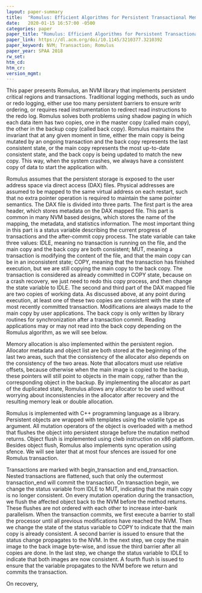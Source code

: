 ```yaml
---
layout: paper-summary
title:  "Romulus: Efficient Algorithms for Persistent Transactional Memory"
date:   2020-01-15 16:57:00 -0500
categories: paper
paper_title: "Romulus: Efficient Algorithms for Persistent Transactional Memory"
paper_link: https://dl.acm.org/doi/10.1145/3210377.3210392
paper_keyword: NVM; Transaction; Romulus
paper_year: SPAA 2018
rw_set:
htm_cd:
htm_cr:
version_mgmt:
---
```


This paper presents Romulus, an NVM library that implements persistent critical regions and transactions. Traditional 
logging methods, such as undo or redo logging, either use too many persistent barriers to ensure writr ordering,
or requires read instrumentation to redirect read instructions to the redo log. Romulus solves both problems using shadow
paging in which each data item has two copies, one in the master copy (called main copy), the other in the backup copy
(called back copy). Romulus maintains the invariant that at any given moment in time, either the main copy is being 
mutated by an ongoing transaction and the back copy represents the last consistent state, or the main copy represents
the most up-to-date consistent state, and the back copy is being updated to match the new copy. This way, when the system
crashes, we always have a consistent copy of data to start the application with.

Romulus assumes that the persistent storage is exposed to the user address space via direct access (DAX) files. Physical
addresses are assumed to be mapped to the same virtual address on each restart, such that no extra pointer operation
is required to maintain the same pointer semantics. The DAX file is divided into three parts. The first part is the 
area header, which stores metadata on the DAX mapped file. This part is common in many NVM based designs, which stores
the name of the mapping, the metadata, and statistics information. The most important thing in this part is a status 
variable describing the current progress of transactions and the after-commit copy process. The state variable can take
three values: IDLE, meaning no transaction is running on the file, and the main copy and the back copy are both consistent;
MUT, meaning a transaction is modifying the content of the file, and that the main copy can be in an inconsistent state;
COPY, meaning that the transaction has finished execution, but we are still copying the main copy to the back copy.
The transaction is considered as already committed in COPY state, because on a crash recovery, we just need to redo
this copy process, and then change the state variable to IDLE. The second and third part of the DAX mapped file are 
two copies of working data. As discussed above, at any point during execution, at least one of these two copies are 
consistent with the state of most recently committed transaction. Modifications are always made to the main copy by
user applications. The back copy is only written by library routines for synchronization after a transaction commit. 
Reading applications may or may not read into the back copy depending on the Romulus algorithm, as we will see below.

Memory allocation is also implemented within the persistent region. Allocator metadata and object list are both stored
at the beginning of the last two areas, such that the consistency of the allocator also depends on the consistency of
the two areas. Note that allocators must use relative offsets, because otherwise when the main image is copied to the 
backup, these pointers will still point to objects in the main copy, rather than the corresponding object in the backup. 
By implementing the allocator as part of the duplicated state, Romulus allows any allocator to be used without worrying 
about inconsistencies in the allocator after recovery and the resulting memory leak or double allocation.

Romulus is implemented with C++ programming language as a library. Persistent objects are wrapped with templates using
the volatile type as argument. All mutation operators of the object is overloaded with a method that flushes the object
into persistent storage before the mutation method returns. Object flush is implemented using clwb instruction on x86 
platform. Besides object flush, Romulus also implements sync operation using sfence. We will see later that at most four 
sfences are issued for one Romulus transaction.

Transactions are marked with begin\_transaction and end\_transaction. Nested transactions are flattened, such that only
the outermost transaction\_end will commit the transaction. On transaction begin, we change the status variable from IDLE
to MUT, indicating that the main copy is no longer consistent. On every mutation operation during the transaction, we 
flush the affected object back to the NVM before the method returns. These flushes are not ordered with each other to
increase inter-bank parallelism. When the transaction commits, we first execute a barrier to stall the processor until
all previous modifications have reached the NVM. Then we change the state of the status variable to COPY to indicate 
that the main copy is already consistent. A second barrier is issued to ensure that the status change propagates to
the NVM. In the next step, we copy the main image to the back image byte-wise, and issue the third barrier after all
copies are done. In the last step, we change the status variable to IDLE to indicate that both images are now consistent.
A fourth flush is issued to ensure that the variable propagates to the NVM before we return and commits the transaction.

On recovery, 